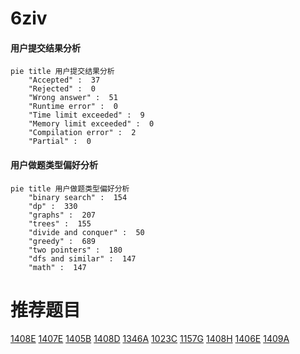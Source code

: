 # 6ziv

<!-- tabs:start -->



#### **用户提交结果分析**

```mermaid
pie title 用户提交结果分析
    "Accepted" :  37
    "Rejected" :  0
    "Wrong answer" :  51
    "Runtime error" :  0
    "Time limit exceeded" :  9
    "Memory limit exceeded" :  0
    "Compilation error" :  2
    "Partial" :  0
```

#### **用户做题类型偏好分析**

```mermaid
pie title 用户做题类型偏好分析
    "binary search" :  154
    "dp" :  330
    "graphs" :  207
    "trees" :  155
    "divide and conquer" :  50
    "greedy" :  689
    "two pointers" :  180
    "dfs and similar" :  147
    "math" :  147
```



<!-- tabs:end -->
# 推荐题目
[1408E](https://codeforces.com/contest/1408/problem/E)
[1407E](https://codeforces.com/contest/1407/problem/E)
[1405B](https://codeforces.com/contest/1405/problem/B)
[1408D](https://codeforces.com/contest/1408/problem/D)
[1346A](https://codeforces.com/contest/1346/problem/A)
[1023C](https://codeforces.com/contest/1023/problem/C)
[1157G](https://codeforces.com/contest/1157/problem/G)
[1408H](https://codeforces.com/contest/1408/problem/H)
[1406E](https://codeforces.com/contest/1406/problem/E)
[1409A](https://codeforces.com/contest/1409/problem/A)
